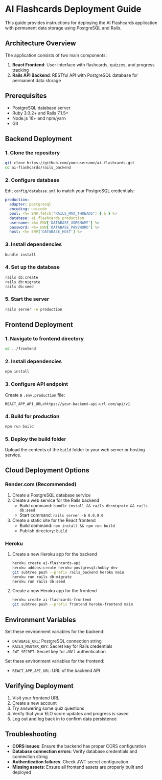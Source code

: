 # AI Flashcards Deployment Guide

This guide provides instructions for deploying the AI Flashcards application with permanent data storage using PostgreSQL and Rails.

## Architecture Overview

The application consists of two main components:
1. **React Frontend**: User interface with flashcards, quizzes, and progress tracking
2. **Rails API Backend**: RESTful API with PostgreSQL database for permanent data storage

## Prerequisites

- PostgreSQL database server
- Ruby 3.0.2+ and Rails 7.1.5+
- Node.js 16+ and npm/yarn
- Git

## Backend Deployment

### 1. Clone the repository

```bash
git clone https://github.com/yourusername/ai-flashcards.git
cd ai-flashcards/rails_backend
```

### 2. Configure database

Edit `config/database.yml` to match your PostgreSQL credentials:

```yaml
production:
  adapter: postgresql
  encoding: unicode
  pool: <%= ENV.fetch("RAILS_MAX_THREADS") { 5 } %>
  database: ai_flashcards_production
  username: <%= ENV['DATABASE_USERNAME'] %>
  password: <%= ENV['DATABASE_PASSWORD'] %>
  host: <%= ENV['DATABASE_HOST'] %>
```

### 3. Install dependencies

```bash
bundle install
```

### 4. Set up the database

```bash
rails db:create
rails db:migrate
rails db:seed
```

### 5. Start the server

```bash
rails server -e production
```

## Frontend Deployment

### 1. Navigate to frontend directory

```bash
cd ../frontend
```

### 2. Install dependencies

```bash
npm install
```

### 3. Configure API endpoint

Create a `.env.production` file:

```
REACT_APP_API_URL=https://your-backend-api-url.com/api/v1
```

### 4. Build for production

```bash
npm run build
```

### 5. Deploy the build folder

Upload the contents of the `build` folder to your web server or hosting service.

## Cloud Deployment Options

### Render.com (Recommended)

1. Create a PostgreSQL database service
2. Create a web service for the Rails backend
   - Build command: `bundle install && rails db:migrate && rails db:seed`
   - Start command: `rails server -b 0.0.0.0`
3. Create a static site for the React frontend
   - Build command: `npm install && npm run build`
   - Publish directory: `build`

### Heroku

1. Create a new Heroku app for the backend
   ```bash
   heroku create ai-flashcards-api
   heroku addons:create heroku-postgresql:hobby-dev
   git subtree push --prefix rails_backend heroku main
   heroku run rails db:migrate
   heroku run rails db:seed
   ```

2. Create a new Heroku app for the frontend
   ```bash
   heroku create ai-flashcards-frontend
   git subtree push --prefix frontend heroku-frontend main
   ```

## Environment Variables

Set these environment variables for the backend:
- `DATABASE_URL`: PostgreSQL connection string
- `RAILS_MASTER_KEY`: Secret key for Rails credentials
- `JWT_SECRET`: Secret key for JWT authentication

Set these environment variables for the frontend:
- `REACT_APP_API_URL`: URL of the backend API

## Verifying Deployment

1. Visit your frontend URL
2. Create a new account
3. Try answering some quiz questions
4. Verify that your ELO score updates and progress is saved
5. Log out and log back in to confirm data persistence

## Troubleshooting

- **CORS issues**: Ensure the backend has proper CORS configuration
- **Database connection errors**: Verify database credentials and connection string
- **Authentication failures**: Check JWT secret configuration
- **Missing assets**: Ensure all frontend assets are properly built and deployed
